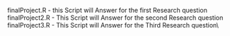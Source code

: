finalProject.R - this Script will Answer for the first Research question \
finalProject2.R - This Script will Answer for the second Research question\
finalProject3.R - This Script will Answer for the Third Research question\
